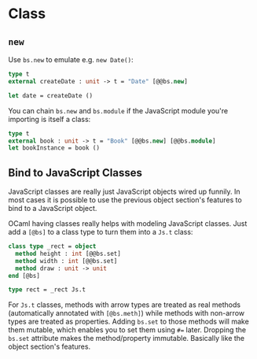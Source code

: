 <h1 data-nav-order="390">Class</h1>

## `new`

Use `bs.new` to emulate e.g. `new Date()`:

```ocaml
type t
external createDate : unit -> t = "Date" [@@bs.new]

let date = createDate ()
```

You can chain `bs.new` and `bs.module` if the JavaScript module you're importing is itself a class:

```ocaml
type t
external book : unit -> t = "Book" [@@bs.new] [@@bs.module]
let bookInstance = book ()
```

## Bind to JavaScript Classes

JavaScript classes are really just JavaScript objects wired up funnily. In most cases it is possible to use the previous object section's features to bind to a JavaScript object.

OCaml having classes really helps with modeling JavaScript classes. Just add a `[@bs]` to a class type to turn them into a `Js.t` class:

```ocaml
class type _rect = object
  method height : int [@@bs.set]
  method width : int [@@bs.set]
  method draw : unit -> unit
end [@bs]

type rect = _rect Js.t
```

For `Js.t` classes, methods with arrow types are treated as real methods (automatically annotated with `[@bs.meth]`) while methods with non-arrow types are treated as properties. Adding `bs.set` to those methods will make them mutable, which enables you to set them using `#=` later. Dropping the `bs.set` attribute makes the method/property immutable. Basically like the object section's features.
